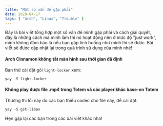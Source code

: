 ```yaml
---
title: "Một số vấn đề gặp phải"
date: 2020-04-17
tags: [ "Arch", "Linux", "Trouble" ]
---
```


Đây là bài viết tổng hợp một số vấn đề mình gặp phải và cách giải quyết, đây là những cách mà mình làm thì nó hoạt động nên ở mức độ "just work", mình không đảm bảo là nếu bạn gặp tình huống như mình thì sẽ được. Bài viết sẽ được cập nhật lại trong quá trình sử dụng của mình nhé!

#### Arch Cinnamon không tắt màn hình sau thời gian đã định

Bạn thử cài đặt gói `light-locker` xem:

```shell
yay -S light-locker
```

#### Không play được file .mp4 trong Totem và các player khác base-on Totem

Thường thì lỗi này do các bạn thiếu codec cho file này, để cài đặt:

```shell
yay -S gst-libav
```

Hẹn gặp lại các bạn trong các bài viết khác nha!
